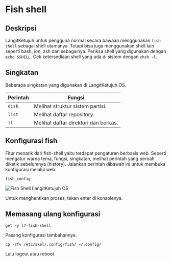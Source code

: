 # Fish shell

## Deskripsi

LangitKetujuh untuk pengguna normal secara bawaan menggunakan `fish-shell` sebagai shell utamanya. Tetapi bisa juga menggunakan shell lain seperti bash, ion, zsh dan sebagainya. Periksa shell yang digunakan dengan `echo $SHELL`. Cek ketersediaan shell yang ada di sistem dengan `chsh -l`.

## Singkatan

Beberapa singkatan yang digunakan di LangitKetujuh OS.

| Perintah              | Fungsi                                          |
| --------------------- | ----------------------------------------------- |
| `disk`                | Melihat struktur sistem partisi.                |
| `list`                | Melihat daftar repository.                      |
| `ll`                  | Melihat daftar direktori dan berkas.            |

## Konfigurasi fish

Fitur menarik dari fish-shell yaitu terdapat pengaturan berbasis web. Seperti mengatur warna tema, fungsi, singkatan, melihat perintah yang pernah diketik sebelumnya (history). Jalankan perintah dibawah ini untuk membuka konfigurasi melalui web.

```
fish_config
```

![Fish Shell LangitKetujuh OS](../../media/image/fish-shell-langitketujuh-id.webp)

Untuk menghentikan proses, tekan enter di konsolenya.

## Memasang ulang konfigurasi

```
get -y l7-fish-shell
```

Pasang konfigurasi tambahannya.

```
cp -rfv /etc/skel/.config/fish/ ~/.config/
```

Lalu logout atau reboot.
